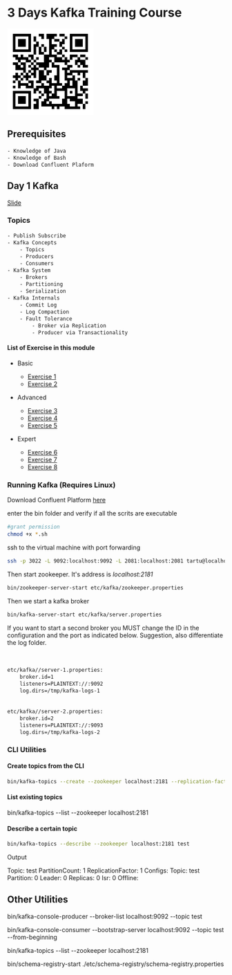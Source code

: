 # 3 Days Kafka Training Course

![img](qrcode.png)
## Prerequisites
    
    - Knowledge of Java
    - Knowledge of Bash
    - Download Confluent Plaform

## Day 1 Kafka

[Slide](./kafka.pdf)


### Topics

    - Publish Subscribe
    - Kafka Concepts
        - Topics
        - Producers
        - Consumers
    - Kafka System
        - Brokers
        - Partitioning
        - Serialization
    - Kafka Internals
        - Commit Log
        - Log Compaction
        - Fault Tolerance
            - Broker via Replication
            - Producer via Transactionality

#### List of Exercise in this module

- Basic
    - [Exercise 1](src/main/java/kafka/abc/exercise1/exercise1.md)
    - [Exercise 2](src/main/java/kafka/abasics/exercise1/exercise2.md)

- Advanced
    - [Exercise 3](src/main/java/kafka/advanced/exercise3/Readme.md)
    - [Exercise 4](src/main/java/kafka/advanced/exercise4/Readme.md)
    - [Exercise 5](src/main/java/kafka/advanced/exercise5/Readme.md)

- Expert
    - [Exercise 6](src/main/java/kafka/expert/exercise6/Readme.md)
    - [Exercise 7](src/main/java/kafka/experter/exercise9/Readme.md)
    - [Exercise 8](src/main/java/kafka/expert/exercise7/Readme.md)

###  Running Kafka (Requires Linux)

Download Confluent Platform [here](https://www.confluent.io/download/)

enter the bin folder and verify if all the scrits are executable

```bash
#grant permission
chmod +x *.sh
```

ssh to the virtual machine with port forwarding

```bash
ssh -p 3022 -L 9092:localhost:9092 -L 2081:localhost:2081 tartu@localhost
```


Then start zookeeper. It's address is *localhost:2181*
```bash
bin/zookeeper-server-start etc/kafka/zookeeper.properties
```


Then we start a kafka broker

```bash
bin/kafka-server-start etc/kafka/server.properties

```

If you want to start a second broker you MUST change the ID in the configuration and the port
as indicated below. Suggestion, also differentiate the log folder.
```lombok.config


etc/kafka//server-1.properties:
    broker.id=1
    listeners=PLAINTEXT://:9092
    log.dirs=/tmp/kafka-logs-1
    

etc/kafka//server-2.properties:
    broker.id=2
    listeners=PLAINTEXT://:9093
    log.dirs=/tmp/kafka-logs-2
```

### CLI Utilities

#### Create topics from the CLI

```bash
bin/kafka-topics --create --zookeeper localhost:2181 --replication-factor X --partitions Y --topic <name>
```

#### List existing topics 
bin/kafka-topics --list --zookeeper localhost:2181 

#### Describe a certain topic

```bash
bin/kafka-topics --describe --zookeeper localhost:2181 test
```
Output 

Topic: test	PartitionCount: 1	ReplicationFactor: 1	Configs:
Topic: test	Partition: 0	Leader: 0	Replicas: 0	Isr: 0	Offline:


## Other Utilities

bin/kafka-console-producer --broker-list localhost:9092 --topic test

bin/kafka-console-consumer --bootstrap-server localhost:9092 --topic test --from-beginning

bin/kafka-topics --list --zookeeper localhost:2181

bin/schema-registry-start ./etc/schema-registry/schema-registry.properties
